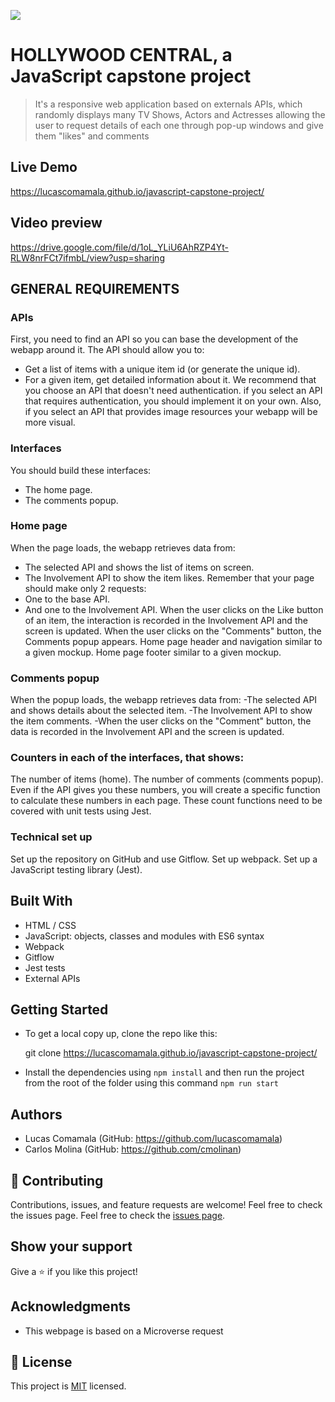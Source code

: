 ![](https://img.shields.io/badge/Microverse-blueviolet)


# HOLLYWOOD CENTRAL, a JavaScript capstone project 

> It's a responsive web application based on externals APIs, which randomly displays many TV Shows, Actors and Actresses allowing the user to request details of each one through pop-up windows and give them "likes" and comments

## Live Demo

https://lucascomamala.github.io/javascript-capstone-project/

## Video preview

https://drive.google.com/file/d/1oL_YLiU6AhRZP4Yt-RLW8nrFCt7ifmbL/view?usp=sharing

## GENERAL REQUIREMENTS

### APIs
  First, you need to find an API so you can base the development of the webapp around it. The API should allow you to:
  - Get a list of items with a unique item id (or generate the unique id).
  - For a given item, get detailed information about it.
  We recommend that you choose an API that doesn't need authentication. if you select an API that requires authentication, you should implement it on your own. Also, if you select an API that provides image resources your webapp will be more visual.

### Interfaces
  You should build these interfaces:
   - The home page.
   - The comments popup.
  
### Home page
  When the page loads, the webapp retrieves data from:
  - The selected API and shows the list of items on screen.
  - The Involvement API to show the item likes.
  Remember that your page should make only 2 requests:
  - One to the base API.
  - And one to the Involvement API.
    When the user clicks on the Like button of an item, the interaction is recorded in the Involvement API and the screen is updated.
  When the user clicks on the "Comments" button, the Comments popup appears.
  Home page header and navigation similar to a given mockup.
  Home page footer similar to a given mockup.

### Comments popup
  When the popup loads, the webapp retrieves data from:
  -The selected API and shows details about the selected item.
  -The Involvement API to show the item comments.
  -When the user clicks on the "Comment" button, the data is recorded in the Involvement API and the screen is updated.
  
### Counters in each of the interfaces, that shows:
  The number of items (home).
  The number of comments (comments popup).
  Even if the API gives you these numbers, you will create a specific function to calculate these numbers in each page. These count functions need to be covered with unit tests using Jest.

### Technical set up
  Set up the repository on GitHub and use Gitflow.
  Set up webpack.
  Set up a JavaScript testing library (Jest).

## Built With

- HTML / CSS 
- JavaScript: objects, classes and modules with ES6 syntax 
- Webpack
- Gitflow
- Jest tests
- External APIs

## Getting Started

- To get a local copy up, clone the repo like this: 

  git clone https://lucascomamala.github.io/javascript-capstone-project/

- Install the dependencies using `npm install` and then run the project from the root of the folder using this command `npm run start`

## Authors

- Lucas Comamala (GitHub: https://github.com/lucascomamala)
- Carlos Molina  (GitHub: https://github.com/cmolinan)
   
## 🤝 Contributing

Contributions, issues, and feature requests are welcome!
Feel free to check the issues page.
Feel free to check the [issues page](../../issues/).

## Show your support

Give a ⭐️ if you like this project!

## Acknowledgments 

- This webpage is based on a Microverse request

## 📝 License

This project is [MIT](./MIT.md) licensed.
